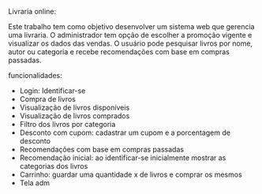 Livraria online:

Este trabalho tem como objetivo desenvolver um sistema web que gerencia uma livraria. O administrador tem opção de escolher a promoção vigente e visualizar os dados das vendas. O usuário pode pesquisar livros por nome, autor ou categoria e recebe recomendações com base em compras passadas.

funcionalidades: 
- Login: Identificar-se
- Compra de livros
- Visualização de livros disponíveis 
- Visualização de livros comprados 
- Filtro dos livros por categoria
- Desconto com cupom: cadastrar um cupom e a porcentagem de desconto
- Recomendações com base em compras passadas
- Recomendação inicial: ao identificar-se inicialmente mostrar as categorias dos livros
- Carrinho: guardar uma quantidade x de livros e comprar os mesmos
- Tela adm
